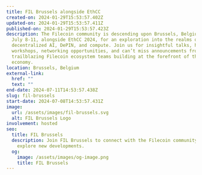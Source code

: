 ```yaml
---
title: FIL Brussels alongside EthCC
created-on: 2024-01-29T15:53:57.402Z
updated-on: 2024-01-29T15:53:57.411Z
published-on: 2024-01-29T15:53:57.423Z
description: The Filecoin community is descending upon Brussels, Belgium from
  July 8-11, alongside EthCC 2024, for an exploration into the realms of
  decentralized AI, DePIN, and compute. Join us for insightful talks, hands-on
  workshops, networking opportunities, and can’t miss announcements from
  trailblazing Filecoin ecosystem teams building at the forefront of the data
  economy.
location: Brussels, Belgium
external-link:
  href: ""
  text: ""
end-date: 2024-07-11T14:53:57.438Z
slug: fil-brussels
start-date: 2024-07-08T14:53:57.431Z
image:
  url: /assets/images/fil-brussels.svg
  alt: FIL Brussels Logo
involvement: hosted
seo:
  title: FIL Brussels
  description: Join FIL Brussels to connect with the Filecoin community and
    explore new developments.
  og:
    image: /assets/images/og-image.png
    title: FIL Brussels
---
```

